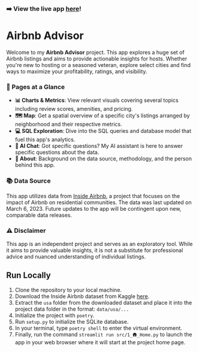 ### ➡️ View the live app [here](https://airbnb-advisor.streamlit.app)!

# Airbnb Advisor

Welcome to my **Airbnb Advisor** project. This app explores a huge set of Airbnb listings and aims to provide actionable insights for hosts. Whether you're new to hosting or a seasoned veteran, explore select cities and find ways to maximize your profitability, ratings, and visibility.

### 📘 Pages at a Glance

- **📊 Charts & Metrics**: View relevant visuals covering several topics including review scores, amenities, and pricing.
- **🗺️ Map**: Get a spatial overview of a specific city's listings arranged by neighborhood and their respective metrics.
- **💻 SQL Exploration**: Dive into the SQL queries and database model that fuel this app's analytics.
- **🤖 AI Chat**: Got specific questions? My AI assistant is here to answer specific questions about the data.
- **📖 About**: Background on the data source, methodology, and the person behind this app.

### 📚 Data Source

This app utilizes data from [Inside Airbnb](http://insideairbnb.com/), a project that focuses on the impact of Airbnb on residential communities. The data was last updated on March 6, 2023. Future updates to the app will be contingent upon new, comparable data releases.

### ⚠️ Disclaimer
This app is an independent project and serves as an exploratory tool. While it aims to provide valuable insights, it is not a substitute for professional advice and nuanced understanding of individual listings.

## Run Locally

1. Clone the repository to your local machine.
2. Download the Inside Airbnb dataset from Kaggle [here](https://www.kaggle.com/datasets/konradb/inside-airbnb-usa).
3. Extract the `usa` folder from the downloaded dataset and place it into the project data folder in the format: `data/usa/...`
4. Initialize the project with `poetry`.
5. Run `setup.py` to initialize the SQLite database.
6. In your terminal, type `poetry shell` to enter the virtual environment.
7. Finally, run the command `streamlit run src/1_🛖_Home.py` to launch the app in your web browser where it will start at the project home page.
